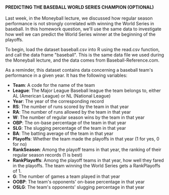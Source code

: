 #### PREDICTING THE BASEBALL WORLD SERIES CHAMPION (OPTIONAL)

Last week, in the Moneyball lecture, we discussed how regular season performance is not strongly correlated with winning the World Series in baseball. In this homework question, we'll use the same data to investigate how well we can predict the World Series winner at the beginning of the playoffs.

To begin, load the dataset baseball.csv into R using the read.csv function, and call the data frame "baseball". This is the same data file we used during the Moneyball lecture, and the data comes from Baseball-Reference.com.

As a reminder, this dataset contains data concerning a baseball team's performance in a given year. It has the following variables:

- **Team**: A code for the name of the team
- **League**: The Major League Baseball league the team belongs to, either AL (American League) or NL (National League)
- **Year**: The year of the corresponding record
- **RS**: The number of runs scored by the team in that year
- **RA**: The number of runs allowed by the team in that year
- **W**: The number of regular season wins by the team in that year
- **OBP**: The on-base percentage of the team in that year
- **SLG**: The slugging percentage of the team in that year
- **BA**: The batting average of the team in that year
- **Playoffs**: Whether the team made the playoffs in that year (1 for yes, 0 for no)
- **RankSeason**: Among the playoff teams in that year, the ranking of their regular season records (1 is best)
- **RankPlayoffs**: Among the playoff teams in that year, how well they fared in the playoffs. The team winning the World Series gets a RankPlayoffs of 1.
- **G**: The number of games a team played in that year
- **OOBP**: The team's opponents' on-base percentage in that year
- **OSLG**: The team's opponents' slugging percentage in that year
